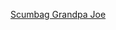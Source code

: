 ---
layout: post
wordpress_id: 1301
wordpress_url: http://noesbueno.com/archives/1301
date: '2011-10-29 23:03:56 -0500'
date_gmt: '2011-10-30 04:03:56 -0500'
body: |
  <p><a href="http://distinguishedbaloney.tumblr.com/post/11442114970">Scumbag Grandpa Joe</a></p>
---